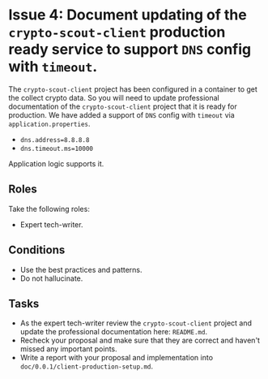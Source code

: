 # Issue 4: Document updating of the `crypto-scout-client` production ready service to support `DNS` config with `timeout`.

The `crypto-scout-client` project has been configured in a container to get the collect crypto data.
So you will need to update professional documentation of the `crypto-scout-client` project that it is ready for
production. We have added a support of `DNS` config with `timeout` via `application.properties`.

- `dns.address=8.8.8.8`
- `dns.timeout.ms=10000`

Application logic supports it.

## Roles

Take the following roles:

- Expert tech-writer.

## Conditions

- Use the best practices and patterns.
- Do not hallucinate.

## Tasks

- As the expert tech-writer review the `crypto-scout-client` project and update the professional documentation here:
  `README.md`.
- Recheck your proposal and make sure that they are correct and haven't missed any important points.
- Write a report with your proposal and implementation into `doc/0.0.1/client-production-setup.md`.